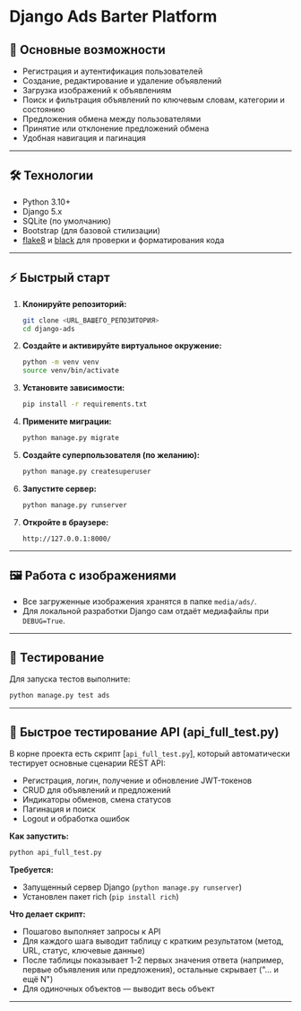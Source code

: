 # Django Ads Barter Platform

## 🚀 Основные возможности

- Регистрация и аутентификация пользователей
- Создание, редактирование и удаление объявлений
- Загрузка изображений к объявлениям
- Поиск и фильтрация объявлений по ключевым словам, категории и состоянию
- Предложения обмена между пользователями
- Принятие или отклонение предложений обмена
- Удобная навигация и пагинация

---

## 🛠️ Технологии

- Python 3.10+
- Django 5.x
- SQLite (по умолчанию)
- Bootstrap (для базовой стилизации)
- [flake8](https://flake8.pycqa.org/) и [black](https://black.readthedocs.io/) для проверки и форматирования кода

---

## ⚡ Быстрый старт

1. **Клонируйте репозиторий:**
   ```sh
   git clone <URL_ВАШЕГО_РЕПОЗИТОРИЯ>
   cd django-ads
   ```

2. **Создайте и активируйте виртуальное окружение:**
   ```sh
   python -m venv venv
   source venv/bin/activate
   ```

3. **Установите зависимости:**
   ```sh
   pip install -r requirements.txt
   ```

4. **Примените миграции:**
   ```sh
   python manage.py migrate
   ```

5. **Создайте суперпользователя (по желанию):**
   ```sh
   python manage.py createsuperuser
   ```

6. **Запустите сервер:**
   ```sh
   python manage.py runserver
   ```

7. **Откройте в браузере:**
   ```
   http://127.0.0.1:8000/
   ```

---

## 🖼️ Работа с изображениями

- Все загруженные изображения хранятся в папке `media/ads/`.
- Для локальной разработки Django сам отдаёт медиафайлы при `DEBUG=True`.

---

## 🧪 Тестирование

Для запуска тестов выполните:
```sh
python manage.py test ads
```

---

## 🤖 Быстрое тестирование API (api_full_test.py)

В корне проекта есть скрипт [`api_full_test.py`], который автоматически тестирует основные сценарии REST API:
- Регистрация, логин, получение и обновление JWT-токенов
- CRUD для объявлений и предложений
- Индикаторы обменов, смена статусов
- Пагинация и поиск
- Logout и обработка ошибок

**Как запустить:**
```sh
python api_full_test.py
```

**Требуется:**
- Запущенный сервер Django (`python manage.py runserver`)
- Установлен пакет rich (`pip install rich`)

**Что делает скрипт:**
- Пошагово выполняет запросы к API
- Для каждого шага выводит таблицу с кратким результатом (метод, URL, статус, ключевые данные)
- После таблицы показывает 1-2 первых значения ответа (например, первые объявления или предложения), остальные скрывает ("... и ещё N")
- Для одиночных объектов — выводит весь объект


---
